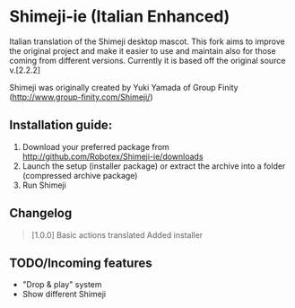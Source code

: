 Shimeji-ie (Italian Enhanced)
==========

Italian translation of the Shimeji desktop mascot.
This fork aims to improve the original project and make it easier to use and maintain also for those coming from different versions.
Currently it is based off the original source v.[2.2.2]

Shimeji was originally created by Yuki Yamada of Group Finity (http://www.group-finity.com/Shimeji/)

Installation guide:
----------

1. Download your preferred package from http://github.com/Robotex/Shimeji-ie/downloads
2. Launch the setup (installer package) or extract the archive into a folder (compressed archive package)
3. Run Shimeji

Changelog
----------

> [1.0.0]
> Basic actions translated
> Added installer

TODO/Incoming features
----------

* "Drop & play" system
* Show different Shimeji
